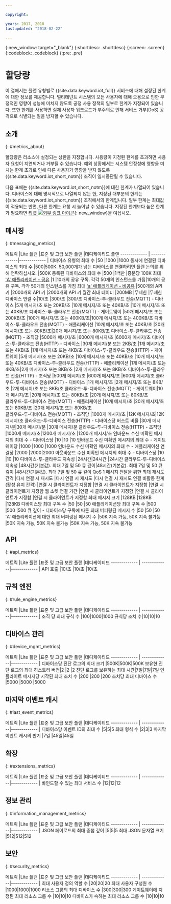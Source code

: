 ```yaml
---

copyright:

years: 2017, 2018
lastupdated: "2018-02-22"

---
```


{:new_window: target="\_blank"}
{:shortdesc: .shortdesc}
{:screen: .screen}
{:codeblock: .codeblock}
{:pre: .pre}


# 할당량
이 절에서는 플랜 유형별로 {{site.data.keyword.iot_full}} 서비스에 대해 설정된 한계에 대한 정보를 제공합니다. 멀티테넌트 시스템의 모든 사용자에 대해 오용으로 인한 부정적인 영향이 성능에 미치지 않도록 공정 사용 정책의 일부로 한계가 지정되어 있습니다. 또한 한계를 사용하면 실제 사용자 워크로드가 부주의로 인해 서비스 거부(DoS) 공격으로 식별되는 일을 방지할 수 있습니다.

## 소개
{: #metrics_about}

할당량은 리소스에 설정되는 상한을 지정합니다. 사용량이 지정된 한계를 초과하면 사용자 요청이 지연되거나 거부될 수 있습니다. 예외 상황에서는 시스템 안정성에 영향을 미치는 한계 초과로 인해 다른 사용자가 영향을 받지 않도록 {{site.data.keyword.iot_short_notm}} 조직이 일시중단될 수 있습니다.

다음 표에는 {{site.data.keyword.iot_short_notm}}에 대한 한계가 나열되어 있습니다. 디바이스에 대해 명시적으로 나열되지 않는 한, 지정된 대부분의 한계는 {{site.data.keyword.iot_short_notm}} 조직에서의 한계입니다. 일부 한계는 최대값이 적용되는 반면, 다른 한계는 요청 시 늘어날 수 있습니다. 지정된 한계보다 높은 한계가 필요하면 [티켓 ![외부 링크 아이콘](../../../icons/launch-glyph.svg)](https://support.ng.bluemix.net/gethelp/){: new_window}을 여십시오.

## 메시징
{: #messaging_metrics}

메트릭        |Lite 플랜      |표준 및 고급 보안 플랜     |데디케이티드 플랜
------------- | -------------|------------- |
디바이스 유형의 최대 수 |50 |1000 |1000
동시에 연결된 디바이스의 최대 수 |500|500K. 50,000개가 넘는 디바이스를 연결하려면 플랜 논의를 위해 연락하십시오. |500K
등록된 디바이스의 최대 수 |500 |1백만 |증분당 100K
최대 ['A' 애플리케이션 - 공유](../applications/mqtt.html#scalable_apps) |1 |10개의 공유 구독. 각각 50개의 인스턴스를 가짐|10개의 공유 구독. 각각 50개의 인스턴스를 가짐
최대 ['a' 애플리케이션 - 비공유](../applications/mqtt.html#client_connections) |500개의 API 키 |2000개의 API 키 |2000개의 API 키
월간 최대 데이터 |200MB |무제한 |무제한
디바이스 연결 수|10/초 |300/초 |300/초
디바이스-투-클라우드 전송(MQTT) - 디바이스 |5개 메시지/초 또는 20KB/초 |10개 메시지/초 또는 40KB/초 |10개 메시지/초 또는 40KB/초
디바이스-투-클라우드 전송(MQTT) - 게이트웨이  |50개 메시지/초 또는 200KB/초 |100개 메시지/초 또는 400KB/초|100개 메시지/초 또는 400KB/초
디바이스-투-클라우드 전송(MQTT) - 애플리케이션 |10개 메시지/초 또는 40KB/초 |20개 메시지/초 또는 80KB/초|20개 메시지/초 또는 80KB/초
디바이스-투-클라우드 전송(MQTT) - 조직당 |5000개 메시지/초 |6000개 메시지/초 |6000개 메시지/초
디바이스-투-클라우드 전송(HTTP) - 디바이스 |30개 메시지/분 또는 2KB/초 |1개 메시지/초 또는 4KB/초 |1개 메시지/초 또는 4KB/초
디바이스-투-클라우드 전송(HTTP) - 게이트웨이 |5개 메시지/초 또는 20KB/초 |10개 메시지/초 또는 40KB/초 |10개 메시지/초 또는 40KB/초
디바이스-투-클라우드 전송(HTTP) - 애플리케이션 |1개 메시지/초 또는 4KB/초|2개 메시지/초 또는 8KB/초 |2개 메시지/초 또는 8KB/초
디바이스-투-클라우드 전송(HTTP) - 조직당 |500개 메시지/초 |600개 메시지/초 |600개 메시지/초
클라우드-투-디바이스 전송(MQTT) - 디바이스  |1개 메시지/초 |2개 메시지/초 또는 8KB/초 |2개 메시지/초 또는 8KB/초
클라우드-투-디바이스 전송(MQTT) - 게이트웨이|10개 메시지/초 |20개 메시지/초 또는 80KB/초  |20개 메시지/초 또는 80KB/초  
클라우드-투-디바이스 전송(MQTT) - 애플리케이션 |10개 메시지/초 |20개 메시지/초 또는 80KB/초 |20개 메시지/초 또는 80KB/초  
클라우드-투-디바이스 전송(MQTT) - 조직당 |1000개 메시지/초 |12K 메시지/초|12K 메시지/초
클라우드-투-디바이스 전송(HTTP) - 디바이스당 버스트 비율 |30개 메시지/분|30개 메시지/분  |30개 메시지/분
클라우드-투-디바이스 전송(HTTP) - 조직당 |1000개 메시지/초|1200개 메시지/초  |1200개 메시지/초
인바운드 수신 미확인 메시지의 최대 수 - 디바이스당 |10 |10 |10
인바운드 수신 미확인 메시지의 최대 수 - 게이트웨이당 |1000 |1000 |1000
인바운드 수신 미확인 메시지의 최대 수 - 애플리케이션 연결당  |2000 |2000|2000
아웃바운드 수신 미확인 메시지의 최대 수 - 디바이스당 |10  |10 |10
디바이스-투-클라우드 지속성 |24시간|24시간 |24시간
클라우드-투-디바이스 지속성 |48시간(기본값). 최대 7일 및 50 큐 깊이|48시간(기본값). 최대 7일 및 50 큐 깊이  |48시간(기본값). 최대 7일 및 50 큐 깊이
QoS 1 메시지 전달을 위한 최대 재시도 간격 |다시 연결 시 재시도 |다시 연결 시 재시도 |다시 연결 시 재시도
연결 비활동 한계(활성 유지 간격) |연결 시 클라이언트가 지정함 |연결 시 클라이언트가 지정함  |연결 시 클라이언트가 지정함
웹 소켓 연결 기간 |연결 시 클라이언트가 지정함 |연결 시 클라이언트가 지정함  |연결 시 클라이언트가 지정함
최대 메시지 크기 |128KB |128KB |128KB
디바이스당 최대 구독 수 |50 |50 |50
애플리케이션당 최대 구독 수 |500 |500 |500
큐 깊이 - 디바이스당 구독에 따른 최대 버퍼링된 메시지 수 |50 |50 |50
'A' 애플리케이션에 대한 최대 버퍼링된 메시지 수 |50K 지속 가능, 50K 지속 불가능 |50K 지속 가능, 50K 지속 불가능 |50K 지속 가능, 50K 지속 불가능


## API
{: #api_metrics}

메트릭        |Lite 플랜      |표준 및 고급 보안 플랜       |데디케이티드
------------- | -------------|------------- |
API 호출 |10/초 |10/초 |10/초

## 규칙 엔진
{: #rule_engine_metrics}

메트릭        |Lite 플랜      |표준 및 고급 보안 플랜       |데디케이티드
------------- | -------------|------------- |
조직 당 최대 규칙 수 |100|1000|1000
규칙당 조치 수|10|10|10

## 디바이스 관리
{: #device_mgmt_metrics}

메트릭        |Lite 플랜      |표준 및 고급 보안 플랜       |데디케이티드
------------- | -------------|------------- |
디바이스당 진단 로그의 최대 크기 |500K|500K|500K
보유한 진단 로그의 최대 히스토리 버전|2  |2 |2
진단 로그를 보유하는 최대 시간|7일|7일|7일
인플라이트 메시지당 시작된 최대 조치 수 |200 |200 |200
조치당 최대 디바이스 수 |5000 |5000 |5000

## 마지막 이벤트 캐시
{: #last_event_metrics}

메트릭        |Lite 플랜      |표준 및 고급 보안 플랜       |데디케이티드
------------- | -------------|------------- |
디바이스당 이벤트 ID의 최대 수 |5|5|5
최대 형식 수 |2|3|3
마지막 이벤트 캐시의 만기 |7일 |45일|45일

## 확장
{: #extensions_metrics}

메트릭        |Lite 플랜      |표준 및 고급 보안 플랜       |데디케이티드
------------- | -------------|------------- |
바인드할 수 있는 최대 서비스 수 |12|12|12

## 정보 관리
{: #information_management_metrics}

메트릭        |Lite 플랜      |표준 및 고급 보안 플랜       |데디케이티드
------------- | -------------|------------- |
JSON 페이로드의 최대 중첩 깊이 |5|5|5
최대 JSON 문자열 크기 |512|512|512

## 보안
{: #security_metrics}

메트릭        |Lite 플랜      |표준 및 고급 보안 플랜       |데디케이티드
------------- | -------------|------------- |
최대 사용자 정의 역할 수 |20|20|20
최대 사용자 구성원 수 |1000|1000|1000
리소스 그룹의 최대 디바이스 수 |300|300|300
게이트웨이에 지정된 최대 리소스 그룹 수 |10|10|10
디바이스가 속하는 최대 리소스 그룹 수 |10|10|10

<!--## User Interface
{: #UI_metrics}
Metric        | Lite plan      | Standard & Advanced Security plans       | Dedicated
Maximum number of dashboards |50|50|50
Maximum number of cards on board |30|30|30 -->
